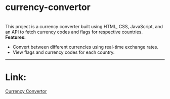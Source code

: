 # currency-convertor
<br>
This project is a currency converter built using HTML, CSS, JavaScript, and an API to fetch currency codes and flags for respective countries.
<br>
<b>Features:</b>
<ul>
  <li>Convert between different currencies using real-time exchange rates.</li>
  <li>View flags and currency codes for each country.</li>
</ul>
<hr>
<h1>Link:</h1>
<a href="https://khushigc25.github.io/currency-convertor/">Currency Convertor</a>
